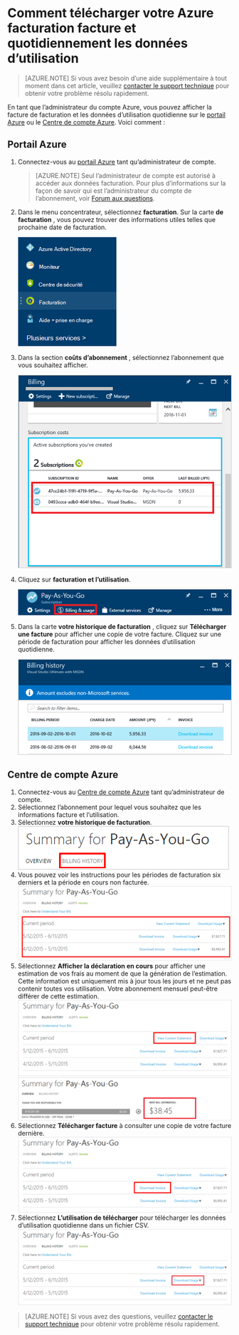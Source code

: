 <properties
    pageTitle="Comment télécharger votre Azure facturation facture et quotidiennement les données d’utilisation | Microsoft Azure"
    description="Décrit comment télécharger votre facture facturation Azure et les données d’utilisation quotidienne"
    services=""
    documentationCenter=""
    authors="genlin"
    manager="mbaldwin"
    editor=""
    tags="billing"
    />

<tags
    ms.service="billing"
    ms.workload="na"
    ms.tgt_pltfrm="na"
    ms.devlang="na"
    ms.topic="article"
    ms.date="10/10/2016"
    ms.author="genli"/>

# <a name="how-to-download-your-azure-billing-invoice-and-daily-usage-data"></a>Comment télécharger votre Azure facturation facture et quotidiennement les données d’utilisation

> [AZURE.NOTE] Si vous avez besoin d’une aide supplémentaire à tout moment dans cet article, veuillez [contacter le support technique](https://portal.azure.com/?#blade/Microsoft_Azure_Support/HelpAndSupportBlade) pour obtenir votre problème résolu rapidement.

En tant que l’administrateur du compte Azure, vous pouvez afficher la facture de facturation et les données d’utilisation quotidienne sur le [portail Azure](https://portal.azure.com) ou le [Centre de compte Azure](https://account.windowsazure.com/subscriptions). Voici comment :

## <a name="azure-portal"></a>Portail Azure

1. Connectez-vous au [portail Azure](https://portal.azure.com) tant qu’administrateur de compte.

    >[AZURE.NOTE] Seul l’administrateur de compte est autorisé à accéder aux données facturation. Pour plus d’informations sur la façon de savoir qui est l’administrateur du compte de l’abonnement, voir [Forum aux questions](billing-subscription-transfer.md#faq).

2. Dans le menu concentrateur, sélectionnez **facturation**. Sur la carte **de facturation** , vous pouvez trouver des informations utiles telles que prochaine date de facturation.

    ![bouton facturation](./media/billing-download-azure-invoice-daily-usage-date/billing1.png)
3. Dans la section **coûts d’abonnement** , sélectionnez l’abonnement que vous souhaitez afficher.

    ![bouton facturation](./media/billing-download-azure-invoice-daily-usage-date/billing2.png)
4. Cliquez sur **facturation et l’utilisation**.

    ![facturation et l’utilisation](./media/billing-download-azure-invoice-daily-usage-date/billing3.png)

5. Dans la carte **votre historique de facturation** , cliquez sur **Télécharger une facture** pour afficher une copie de votre facture. Cliquez sur une période de facturation pour afficher les données d’utilisation quotidienne.

    ![Détails de facturation](./media/billing-download-azure-invoice-daily-usage-date/billing4.png)

## <a name="azure-account-center"></a>Centre de compte Azure

1. Connectez-vous au [Centre de compte Azure](https://account.windowsazure.com/subscriptions) tant qu’administrateur de compte.
2. Sélectionnez l’abonnement pour lequel vous souhaitez que les informations facture et l’utilisation.
3. Sélectionnez **votre historique de facturation**. </br>![billinghistory](./media/billing-download-azure-invoice-daily-usage-date/Billinghisotry.png)
4. Vous pouvez voir les instructions pour les périodes de facturation six derniers et la période en cours non facturée. </br>![billingsum](./media/billing-download-azure-invoice-daily-usage-date/billingSum.png)</br>
5. Sélectionnez **Afficher la déclaration en cours** pour afficher une estimation de vos frais au moment de que la génération de l’estimation. Cette information est uniquement mis à jour tous les jours et ne peut pas contenir toutes vos utilisation. Votre abonnement mensuel peut-être différer de cette estimation.</br>![billingsum2](./media/billing-download-azure-invoice-daily-usage-date/billingSum2.png)</br>![billingsum3](./media/billing-download-azure-invoice-daily-usage-date/billingSum3.png)</br>
6. Sélectionnez **Télécharger facture** à consulter une copie de votre facture dernière. </br>![DLInvoice](./media/billing-download-azure-invoice-daily-usage-date/DLInvoice1.png)
7. Sélectionnez **L’utilisation de télécharger** pour télécharger les données d’utilisation quotidienne dans un fichier CSV.</br>![DLusage](./media/billing-download-azure-invoice-daily-usage-date/DLusage.png)

> [AZURE.NOTE] Si vous avez des questions, veuillez [contacter le support technique](https://portal.azure.com/?#blade/Microsoft_Azure_Support/HelpAndSupportBlade) pour obtenir votre problème résolu rapidement.
